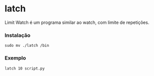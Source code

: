 # latch
Limit Watch é um programa similar ao watch, com limite de repetições.

### Instalação
```
sudo mv ./latch /bin
```
### Exemplo
```
latch 10 script.py
```
